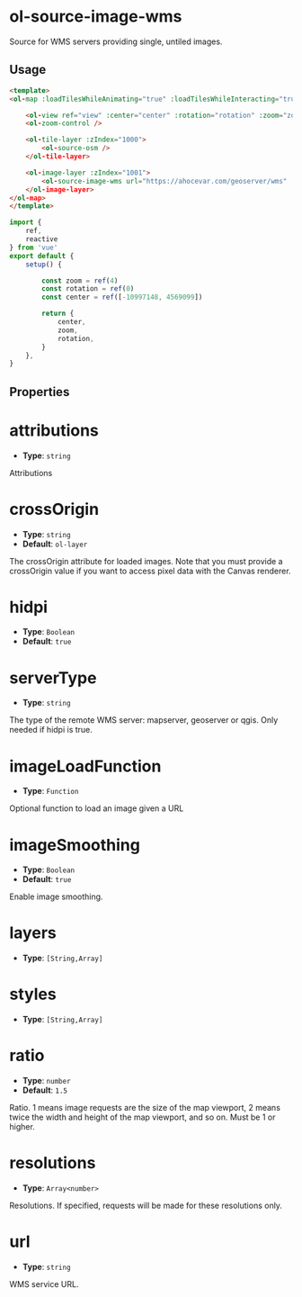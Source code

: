 # ol-source-image-wms

Source for WMS servers providing single, untiled images.

<script setup>
import ImageWMSDemo from "@demos/ImageWMSDemo.vue"
</script>

<ClientOnly>
<ImageWMSDemo />
</ClientOnly>

## Usage


```html
<template>
<ol-map :loadTilesWhileAnimating="true" :loadTilesWhileInteracting="true" style="height:400px">

    <ol-view ref="view" :center="center" :rotation="rotation" :zoom="zoom" :projection="projection" />
    <ol-zoom-control />

    <ol-tile-layer :zIndex="1000">
        <ol-source-osm />
    </ol-tile-layer>

    <ol-image-layer :zIndex="1001">
        <ol-source-image-wms url="https://ahocevar.com/geoserver/wms" :extent="[-13884991, 2870341, -7455066, 6338219]" layers="topp:states" serverType="geoserver" />
    </ol-image-layer>
</ol-map>
</template>
```

```js
import {
    ref,
    reactive
} from 'vue'
export default {
    setup() {

        const zoom = ref(4)
        const rotation = ref(0)
        const center = ref([-10997148, 4569099])

        return {
            center,
            zoom,
            rotation,
        }
    },
}
```


## Properties


# attributions

- **Type**: `string`
	
Attributions

# crossOrigin

- **Type**: `string`
- **Default**: `ol-layer`
		
The crossOrigin attribute for loaded images. Note that you must provide a crossOrigin value if you want to access pixel data with the Canvas renderer. 

# hidpi

- **Type**: `Boolean`
- **Default**: `true`

# serverType

- **Type**: `string`

The type of the remote WMS server: mapserver, geoserver or qgis. Only needed if hidpi is true.

# imageLoadFunction

- **Type**: `Function`

Optional function to load an image given a URL

# imageSmoothing

- **Type**: `Boolean`
- **Default**: `true`

Enable image smoothing.


# layers

- **Type**: `[String,Array]`

# styles

- **Type**: `[String,Array]`


# ratio

- **Type**: `number`
- **Default**: `1.5`

Ratio. 1 means image requests are the size of the map viewport, 2 means twice the width and height of the map viewport, and so on. Must be 1 or higher.

# resolutions

- **Type**: `Array<number>`

Resolutions. If specified, requests will be made for these resolutions only.

# url

- **Type**: `string`

WMS service URL.